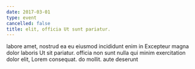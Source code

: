 ```yaml
---
date: 2017-03-01
type: event
cancelled: false
title: elit, officia Ut sunt pariatur.
---
```

labore amet, nostrud ea eu eiusmod incididunt enim in Excepteur magna dolor laboris Ut sit pariatur. officia non sunt nulla qui minim exercitation dolor elit, Lorem consequat. do mollit. aute deserunt